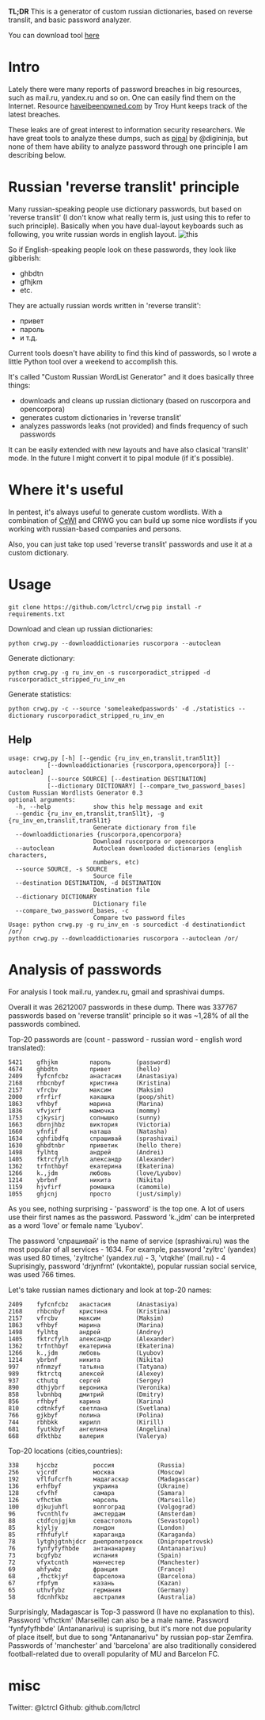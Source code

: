 
**TL;DR**
This is a generator of custom russian dictionaries, based on reverse translit, and basic password analyzer.

You can download tool [here](https://github.com/lctrcl/crwg)

# Intro

Lately there were many reports of password breaches in big resources, such as mail.ru, yandex.ru and so on. One can easily find them on the Internet. Resource [haveibeenpwned.com](https://haveibeenpwned.com) by Troy Hunt keeps track of the latest breaches.

These leaks are of great interest to information security researchers.
We have great tools to analyze these dumps, such as [pipal](https://digi.ninja/projects/pipal.php) by @digininja, but none of them have ability to analyze password through one principle I am describing below.

# Russian 'reverse translit' principle 

Many russian-speaking people use dictionary passwords, but based on 'reverse translit' (I don't know what really term is, just using this to refer to such principle). Basically when you have dual-layout keyboards such as following, you write russian words in english layout.
![this](http://www.thebrainfever.com/images/kb/KB_0024_Russian.png)

So if English-speaking people look on these passwords, they look like gibberish:
- ghbdtn
- gfhjkm
- etc.

They are actually russian words written in 'reverse translit':
- привет
- пароль
- и т.д.

Current tools doesn't have ability to find this kind of passwords, so I wrote a little Python tool over a weekend to accomplish this.

It's called "Custom Russian WordList Generator" and it does basically three things:
- downloads and cleans up russian dictionary (based on ruscorpora and opencorpora)
- generates custom dictionaries in 'reverse translit'
- analyzes passwords leaks (not provided) and finds frequency of such passwords

It can be easily extended with new layouts and have also clasical 'translit' mode.
In the future I might convert it to pipal module (if it's possible).

# Where it's useful

In pentest, it's always useful to generate custom wordlists. With a combination of [CeWl](https://digi.ninja/projects/cewl.php) and CRWG you can build up some nice wordlists if you working with russian-based companies and persons. 

Also, you can just take top used 'reverse translit' passwords and use it at a custom dictionary.

# Usage

`git clone https://github.com/lctrcl/crwg`
`pip install -r requirements.txt`

Download and clean up russian dictionaries:

    python crwg.py --downloaddictionaries ruscorpora --autoclean

Generate dictionary:

    python crwg.py -g ru_inv_en -s ruscorporadict_stripped -d ruscorporadict_stripped_ru_inv_en

Generate statistics:

    python crwg.py -c --source 'someleakedpasswords' -d ./statistics --dictionary ruscorporadict_stripped_ru_inv_en

## Help

    usage: crwg.py [-h] [--gendic {ru_inv_en,translit,tran5l1t}]
               [--downloaddictionaries {ruscorpora,opencorpora}] [--autoclean]
               [--source SOURCE] [--destination DESTINATION]
               [--dictionary DICTIONARY] [--compare_two_password_bases]
    Custom Russian Wordlists Generator 0.3
    optional arguments:
      -h, --help            show this help message and exit
      --gendic {ru_inv_en,translit,tran5l1t}, -g {ru_inv_en,translit,tran5l1t}
                            Generate dictionary from file
      --downloaddictionaries {ruscorpora,opencorpora}
                            Download ruscorpora or opencorpora
      --autoclean           Autoclean downloaded dictionaries (english characters,
                            numbers, etc)
      --source SOURCE, -s SOURCE
                            Source file
      --destination DESTINATION, -d DESTINATION
                            Destination file
      --dictionary DICTIONARY
                            Dictionary file
      --compare_two_password_bases, -c
                            Compare two password files
    Usage: python crwg.py -g ru_inv_en -s sourcedict -d destinationdict /or/
    python crwg.py --downloaddictionaries ruscorpora --autoclean /or/


# Analysis of passwords

For analysis I took mail.ru, yandex.ru, gmail and sprashivai dumps.

Overall it was 26212007 passwords in these dump.
There was 337767 passwords based on 'reverse translit' principle so it was ~1,28% of all the passwords combined.

Top-20 passwords are (count - password - russian word - english word translated):

    5421    gfhjkm         пароль       (password)
    4674    ghbdtn         привет       (hello)
    2409    fyfcnfcbz      анастасия    (Anastasiya)
    2168    rhbcnbyf       кристина     (Kristina)
    2157    vfrcbv         максим       (Maksim)
    2000    rfrfirf        какашка      (poop/shit)
    1863    vfhbyf         марина       (Marina)
    1836    vfvjxrf        мамочка      (mommy)
    1753    cjkysirj       солнышко     (sunny)
    1663    dbrnjhbz       виктория     (Victoria)
    1660    yfnfif         наташа       (Natasha)
    1634    cghfibdfq      спрашивай    (sprashivai)
    1630    ghbdtnbr       приветик     (hello there)
    1498    fylhtq         андрей       (Andrei)
    1405    fktrcfylh      александр    (Alexander)
    1362    trfnthbyf      екатерина    (Ekaterina)
    1266    k.,jdm         любовь       (love/Lyubov)
    1214    ybrbnf         никита       (Nikita)
    1159    hjvfirf        ромашка      (camomile)
    1055    ghjcnj         просто       (just/simply)

As you see, nothing surprising - 'password' is the top one.
A lot of users use their first names as the password. Password 'k.,jdm' can be interpreted as a word 'love' or female name 'Lyubov'.

The password 'спрашивай' is the name of service (sprashivai.ru) was the most popular of all services - 1634. For example, password 'zyltrc' (yandex) was used 80 times, 'zyltrche' (yandex.ru) - 3, 'vtqkhe' (mail.ru) - 4
Suprisingly, password 'drjynfrnt' (vkontakte), popular russian social service, was used 766 times.

Let's take russian names dictionary and look at top-20 names:

    2409    fyfcnfcbz   анастасия       (Anastasiya)
    2168    rhbcnbyf    кристина        (Kristina)
    2157    vfrcbv      максим          (Maksim)
    1863    vfhbyf      марина          (Marina)
    1498    fylhtq      андрей          (Andrey)
    1405    fktrcfylh   александр       (Alexander)
    1362    trfnthbyf   екатерина       (Ekaterina)
    1266    k.,jdm      любовь          (Lyubov)
    1214    ybrbnf      никита          (Nikita)
    997     nfnmzyf     татьяна         (Tatyana)
    989     fktrctq     алексей         (Alexey)
    937     cthutq      сергей          (Sergey)
    890     dthjybrf    вероника        (Veronika)
    858     lvbnhbq     дмитрий         (Dmitry)
    856     rfhbyf      карина          (Karina)
    810     cdtnkfyf    светлана        (Svetlana)
    766     gjkbyf      полина          (Polina)
    744     rbhbkk      кирилл          (Kirill)
    681     fyutkbyf    ангелина        (Angelina)
    668     dfkthbz     валерия         (Valerya)

Top-20 locations (cities,countries):

    338     hjccbz          россия            (Russia)
    256     vjcrdf          москва            (Moscow)
    192     vflfufcrfh      мадагаскар        (Madagascar)
    136     erhfbyf         украина           (Ukraine)
    128     cfvfhf          самара            (Samara)
    126     vfhctkm         марсель           (Marseille)
    100     djkujuhfl       волгоград         (Volgograd)
    96      fvcnthlfv       амстердам         (Amsterdam)
    88      ctdfcnjgjkm     севастополь       (Sevastopol)
    85      kjyljy          лондон            (London)
    85      rfhfufylf       караганда         (Karaganda)
    78      lytghjgtnhjdcr  днепропетровск    (Dnipropetrovsk)
    76      fynfyfyfhbde    антананариву      (Antananarivu)
    73      bcgfybz         испания           (Spain)
    72      vfyxtcnth       манчестер         (Manchester)  
    69      ahfywbz         франция           (France)
    68      ,fhctkjyf       барселона         (Barcelona)
    67      rfpfym          казань            (Kazan)
    65      uthvfybz        германия          (Germany)
    58      fdcnhfkbz       австралия         (Australia)

Surprisingly, Madagascar is Top-3 password (I have no explanation to this).
Password 'vfhctkm' (Marseille) can also be a male name.
Password 'fynfyfyfhbde' (Antananarivu) is suprising, but it's more not due popularity of place itself, but due to song "Antananarivu" by russian pop-star Zemfira.
Passwords of 'manchester' and 'barcelona' are also traditionally considered football-related due to overall popularity of MU and Barcelon FC.

# misc

Twitter: @lctrcl
Github: github.com/lctrcl
